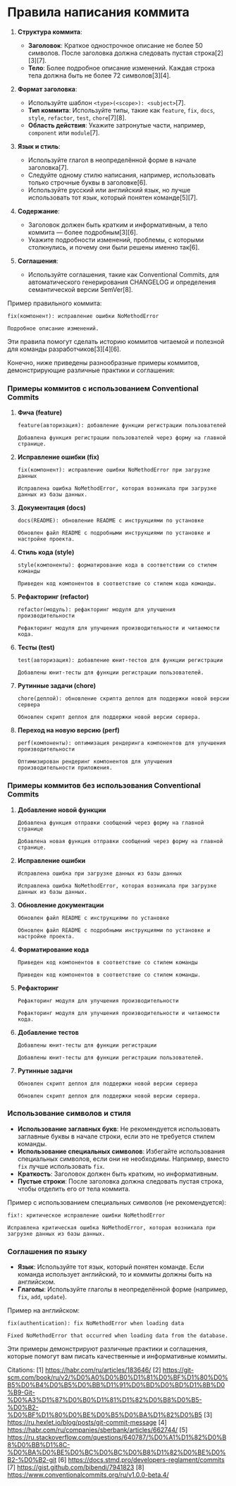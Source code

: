 # Правила написания коммита

1. **Структура коммита**:
   - **Заголовок**: Краткое однострочное описание не более 50 символов. После заголовка должна следовать пустая строка[2][3][7].
   - **Тело**: Более подробное описание изменений. Каждая строка тела должна быть не более 72 символов[3][4].

2. **Формат заголовка**:
   - Используйте шаблон `<type>(<scope>): <subject>`[7].
   - **Тип коммита**: Используйте типы, такие как `feature`, `fix`, `docs`, `style`, `refactor`, `test`, `chore`[7][8].
   - **Область действия**: Укажите затронутые части, например, `component` или `module`[7].

3. **Язык и стиль**:
   - Используйте глагол в неопределённой форме в начале заголовка[7].
   - Следуйте одному стилю написания, например, использовать только строчные буквы в заголовке[6].
   - Используйте русский или английский язык, но лучше использовать тот язык, который понятен команде[5][7].

4. **Содержание**:
   - Заголовок должен быть кратким и информативным, а тело коммита — более подробным[3][6].
   - Укажите подробности изменений, проблемы, с которыми столкнулись, и почему они были решены именно так[6].

5. **Соглашения**:
   - Используйте соглашения, такие как Conventional Commits, для автоматического генерирования CHANGELOG и определения семантической версии SemVer[8].

Пример правильного коммита:

```plaintext
fix(компонент): исправление ошибки NoMethodError

Подробное описание изменений.
```

Эти правила помогут сделать историю коммитов читаемой и полезной для команды разработчиков[3][4][6].


Конечно, ниже приведены разнообразные примеры коммитов, демонстрирующие различные практики и соглашения:

### Примеры коммитов с использованием Conventional Commits

1. **Фича (feature)**
   ```plaintext
   feature(авторизация): добавление функции регистрации пользователей

   Добавлена функция регистрации пользователей через форму на главной странице.
   ```

2. **Исправление ошибки (fix)**
   ```plaintext
   fix(компонент): исправление ошибки NoMethodError при загрузке данных

   Исправлена ошибка NoMethodError, которая возникала при загрузке данных из базы данных.
   ```

3. **Документация (docs)**
   ```plaintext
   docs(README): обновление README с инструкциями по установке

   Обновлен файл README с подробными инструкциями по установке и настройке проекта.
   ```

4. **Стиль кода (style)**
   ```plaintext
   style(компоненты): форматирование кода в соответствии со стилем команды

   Приведен код компонентов в соответствие со стилем кода команды.
   ```

5. **Рефакторинг (refactor)**
   ```plaintext
   refactor(модуль): рефакторинг модуля для улучшения производительности

   Рефакторинг модуля для улучшения производительности и читаемости кода.
   ```

6. **Тесты (test)**
   ```plaintext
   test(авторизация): добавление юнит-тестов для функции регистрации

   Добавлены юнит-тесты для функции регистрации пользователей.
   ```

7. **Рутинные задачи (chore)**
   ```plaintext
   chore(деплой): обновление скрипта деплоя для поддержки новой версии сервера

   Обновлен скрипт деплоя для поддержки новой версии сервера.
   ```

8. **Переход на новую версию (perf)**
   ```plaintext
   perf(компоненты): оптимизация рендеринга компонентов для улучшения производительности

   Оптимизирован рендеринг компонентов для улучшения производительности приложения.
   ```

### Примеры коммитов без использования Conventional Commits

1. **Добавление новой функции**
   ```plaintext
   Добавлена функция отправки сообщений через форму на главной странице

   Добавлена новая функция отправки сообщений через форму на главной странице.
   ```

2. **Исправление ошибки**
   ```plaintext
   Исправлена ошибка при загрузке данных из базы данных

   Исправлена ошибка NoMethodError, которая возникала при загрузке данных из базы данных.
   ```

3. **Обновление документации**
   ```plaintext
   Обновлен файл README с инструкциями по установке

   Обновлен файл README с подробными инструкциями по установке и настройке проекта.
   ```

4. **Форматирование кода**
   ```plaintext
   Приведен код компонентов в соответствие со стилем команды

   Приведен код компонентов в соответствие со стилем команды.
   ```

5. **Рефакторинг**
   ```plaintext
   Рефакторинг модуля для улучшения производительности

   Рефакторинг модуля для улучшения производительности и читаемости кода.
   ```

6. **Добавление тестов**
   ```plaintext
   Добавлены юнит-тесты для функции регистрации

   Добавлены юнит-тесты для функции регистрации пользователей.
   ```

7. **Рутинные задачи**
   ```plaintext
   Обновлен скрипт деплоя для поддержки новой версии сервера

   Обновлен скрипт деплоя для поддержки новой версии сервера.
   ```

### Использование символов и стиля

- **Использование заглавных букв**: Не рекомендуется использовать заглавные буквы в начале строки, если это не требуется стилем команды.
- **Использование специальных символов**: Избегайте использования специальных символов, если они не необходимы. Например, вместо `fix` лучше использовать `fix`.
- **Краткость**: Заголовок должен быть кратким, но информативным.
- **Пустые строки**: После заголовка должна следовать пустая строка, чтобы отделить его от тела коммита.

Пример с использованием специальных символов (не рекомендуется):

```plaintext
fix!: критическое исправление ошибки NoMethodError

Исправлена критическая ошибка NoMethodError, которая возникала при загрузке данных из базы данных.
```

### Соглашения по языку

- **Язык**: Используйте тот язык, который понятен команде. Если команда использует английский, то и коммиты должны быть на английском.
- **Глаголы**: Используйте глаголы в неопределённой форме (например, `fix`, `add`, `update`).

Пример на английском:

```plaintext
fix(authentication): fix NoMethodError when loading data

Fixed NoMethodError that occurred when loading data from the database.
```

Эти примеры демонстрируют различные практики и соглашения, которые помогут вам писать качественные и информативные коммиты.

Citations:
[1] https://habr.com/ru/articles/183646/
[2] https://git-scm.com/book/ru/v2/%D0%A0%D0%B0%D1%81%D0%BF%D1%80%D0%B5%D0%B4%D0%B5%D0%BB%D1%91%D0%BD%D0%BD%D1%8B%D0%B9-Git-%D0%A3%D1%87%D0%B0%D1%81%D1%82%D0%B8%D0%B5-%D0%B2-%D0%BF%D1%80%D0%BE%D0%B5%D0%BA%D1%82%D0%B5
[3] https://ru.hexlet.io/blog/posts/git-commit-message
[4] https://habr.com/ru/companies/sberbank/articles/662744/
[5] https://ru.stackoverflow.com/questions/640787/%D0%A1%D1%82%D0%B8%D0%BB%D1%8C-%D0%BA%D0%BE%D0%BC%D0%BC%D0%B8%D1%82%D0%BE%D0%B2-%D0%B2-git
[6] https://docs.stmd.pro/developers-reglament/commits
[7] https://gist.github.com/bibendi/7941823
[8] https://www.conventionalcommits.org/ru/v1.0.0-beta.4/
